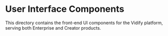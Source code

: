 # User Interface Components

This directory contains the front-end UI components for the Vidify platform, serving both Enterprise and Creator products.
